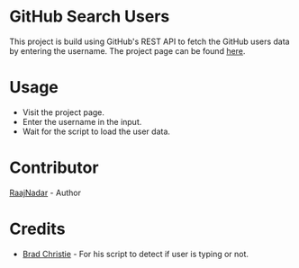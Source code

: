 # GitHub Search Users
This project is build using GitHub's REST API to fetch the GitHub users data by entering the username. The project page can be found [here](https://raajnadar.github.io/github-search-users).

# Usage

* Visit the project page.
* Enter the username in the input.
* Wait for the script to load the user data.

# Contributor

[RaajNadar](https://github.com/RaajNadar) - Author

# Credits
* [Brad Christie](https://github.com/brad-christie) - For his script to detect if user is typing or not.
